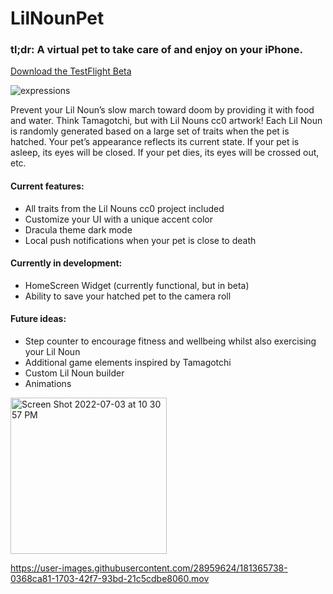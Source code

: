 # LilNounPet

### tl;dr: A virtual pet to take care of and enjoy on your iPhone. 

[Download the TestFlight Beta](https://testflight.apple.com/join/xbAAiLmE)

![expressions](https://user-images.githubusercontent.com/28959624/177456960-75afeba2-b428-4299-ae1d-979b62e8e950.png)

Prevent your Lil Noun’s slow march toward doom by providing it with food and water. Think Tamagotchi, but with Lil Nouns cc0 artwork! Each Lil Noun is randomly generated based on a large set of traits when the pet is hatched. Your pet’s appearance reflects its current state. If your pet is asleep, its eyes will be closed. If your pet dies, its eyes will be crossed out, etc.

#### Current features:
* All traits from the Lil Nouns cc0 project included
* Customize your UI with a unique accent color
* Dracula theme dark mode
* Local push notifications when your pet is close to death

#### Currently in development:
* HomeScreen Widget (currently functional, but in beta)
* Ability to save your hatched pet to the camera roll

#### Future ideas:
* Step counter to encourage fitness and wellbeing whilst also exercising your Lil Noun
* Additional game elements inspired by Tamagotchi
* Custom Lil Noun builder
* Animations


<img width="250" alt="Screen Shot 2022-07-03 at 10 30 57 PM" src="https://user-images.githubusercontent.com/28959624/178802929-792b54be-d04a-4533-874b-88c54ed92195.png">


https://user-images.githubusercontent.com/28959624/181365738-0368ca81-1703-42f7-93bd-21c5cdbe8060.mov






